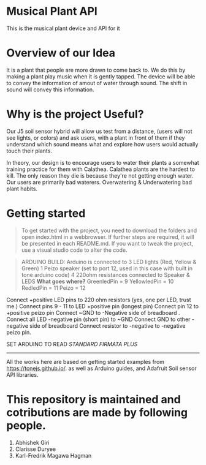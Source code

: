 # Musical Plant API
 This is the musical plant device and API for it

# Overview of our Idea
 It is a plant that people are more drawn to come back to. We do this by making a plant play music when it is gently tapped. The device will be able to convey the information of amout of water through sound. The shift in sound will convey this information. 

 # Why is the project Useful?
Our J5 soil sensor hybrid will allow us test from a distance, (users will not see lights, or colors) and ask users, with a plant in front of them if they understand which sound means what and explore how users would actually touch their plants. 
  
  In theory, our design is to encourage users to water their plants a somewhat training practice for them with Calathea.
Calathea plants are the hardest to kill. The only reason they die is because they're not getting enough water. Our users are primarily bad waterers. Overwatering & Underwatering bad plant habits. 
  
  
 # Getting started
 > To get started with the project, you need to download the folders and open index.html in a webbrowser. If further steps are required, it will be presented in each README.md. If you want to tweak the project, use a visual studio code to alter the code. 
 
 
 
 > ARDUINO BUILD:
Arduino is connected to 
3 LED lights (Red, Yellow & Green)
1 Peizo speaker (set to port 12, used in this case with built in tone arduino code)
4  220ohm resistances connected to Speaker & LEDS
**What goes where?**
GreenledPin = 9
YellowledPin = 10
RedledPin = 11
Peizo = 12

Connect +positive LED pins to 220 ohm resistors (yes, one per LED, trust me.)
Connect pins 9 - 11 to LED +positive pin (longest pin) 
Connect pin 12 to +positive peizo pin
Connect ~GND to -Negative side of breadboard .
Connect all LED -negative pin (short pin) to ~GND
Connect GND to other -negative side of breadboard 
Connect resistor to -negative to -negative peizo pin. 

SET ARDUINO TO READ *STANDARD FIRMATA PLUS* 

****
 

All the works here are based on getting started examples from https://tonejs.github.io/. as well as Arduino guides, and Adafruit Soil sensor API libraries. 


 # This repository is maintained and cotributions are made by following people. 
 1. Abhishek Giri   
 2. Clarisse Duryee
 3. Karl-Fredrik Magawa Hagman

 
